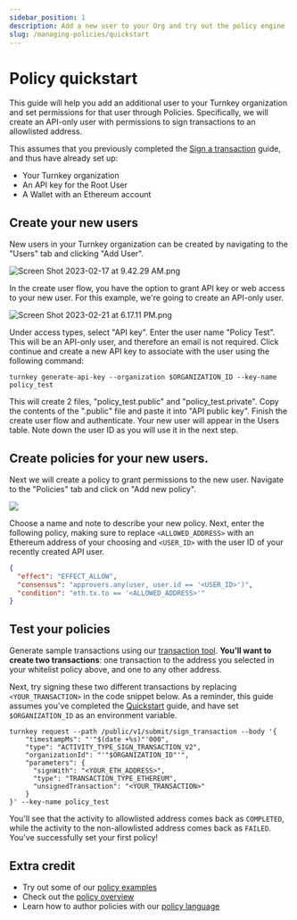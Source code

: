```yaml
---
sidebar_position: 1
description: Add a new user to your Org and try out the policy engine
slug: /managing-policies/quickstart
---
```

# Policy quickstart

This guide will help you add an additional user to your Turnkey organization and set permissions for that user through Policies. Specifically, we will create an API-only user with permissions to sign transactions to an allowlisted address.

This assumes that you previously completed the [Sign a transaction](/getting-started/quickstart) guide, and thus have already set up: 

- Your Turnkey organization
- An API key for the Root User
- A Wallet with an Ethereum account

## Create your new users

New users in your Turnkey organization can be created by navigating to the "Users" tab and clicking "Add User".

![](https://files.readme.io/df58484-Screen_Shot_2023-02-17_at_9.42.29_AM.png "Screen Shot 2023-02-17 at 9.42.29 AM.png")

In the create user flow, you have the option to grant API key or web access to your new user. For this example, we're going to create an API-only user.

![](https://files.readme.io/71a66d5-Screen_Shot_2023-02-21_at_6.17.11_PM.png "Screen Shot 2023-02-21 at 6.17.11 PM.png")

Under access types, select "API key". Enter the user name "Policy Test". This will be an API-only user, and therefore an email is not required.  Click continue and create a new API key to associate with the user using the following command:

```shell
turnkey generate-api-key --organization $ORGANIZATION_ID --key-name policy_test
```

This will create 2 files, "policy_test.public" and "policy_test.private". Copy the contents of the ".public" file and paste it into "API public key". Finish the create user flow and authenticate. Your new user will appear in the Users table. Note down the user ID as you will use it in the next step.

## Create policies for your new users.

Next we will create a policy to grant permissions to the new user. Navigate to the "Policies" tab and click on "Add new policy".

![](https://files.readme.io/e5cba15-small-Screen_Shot_2023-05-10_at_1.29.00_PM.png)

Choose a name and note to describe your new policy. Next, enter the following policy, making sure to replace `<ALLOWED_ADDRESS>` with an Ethereum address of your choosing and `<USER_ID>` with the user ID of your recently created API user. 

```json JSON
{
  "effect": "EFFECT_ALLOW",
  "consensus": "approvers.any(user, user.id == '<USER_ID>')",
  "condition": "eth.tx.to == '<ALLOWED_ADDRESS>'"
}
```

## Test your policies

Generate sample transactions using our [transaction tool](https://build.tx.xyz). **You'll want to create two transactions**: one transaction to the address you selected in your whitelist policy above, and one to any other address.

Next, try signing these two different transactions by replacing `<YOUR_TRANSACTION>` in the code snippet below. As a reminder, this guide assumes you've completed the [Quickstart](/getting-started/quickstart) guide, and have set `$ORGANIZATION_ID` as an environment variable.

```shell
turnkey request --path /public/v1/submit/sign_transaction --body '{
    "timestampMs": "'"$(date +%s)"'000",
    "type": "ACTIVITY_TYPE_SIGN_TRANSACTION_V2",
    "organizationId": "'"$ORGANIZATION_ID"'",
    "parameters": {
      "signWith": "<YOUR_ETH_ADDRESS>",
      "type": "TRANSACTION_TYPE_ETHEREUM",
      "unsignedTransaction": "<YOUR_TRANSACTION>"
    }
}' --key-name policy_test
```

You'll see that the activity to allowlisted address comes back as `COMPLETED`, while the activity to the non-allowlisted address comes back as `FAILED`. You've successfully set your first policy!

## Extra credit

- Try out some of our [policy examples](/managing-policies/examples)
- Check out the [policy overview](/managing-policies/overview)
- Learn how to author policies with our [policy language](/managing-policies/overview)

